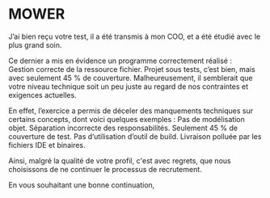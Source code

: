 # MOWER


J’ai bien reçu votre test, il a été transmis à mon COO, et a été étudié avec le plus grand soin.
 
Ce dernier  a mis en évidence un programme correctement réalisé :  
Gestion correcte de la ressource fichier.
Projet sous tests, c’est bien, mais avec seulement 45 % de couverture.
Malheureusement, il semblerait que votre niveau technique soit un peu juste au regard de nos contraintes et exigences actuelles.

En effet, l’exercice a permis de déceler des manquements techniques sur certains concepts, dont voici quelques exemples :
Pas de modélisation objet.
Séparation incorrecte des responsabilités.
Seulement 45 % de couverture de test.
Pas d’utilisation d’outil de build.
Livraison polluée par les fichiers IDE et binaires.

Ainsi, malgré la qualité de votre profil, c'est avec regrets, que nous choisissons de ne continuer le processus de recrutement.
  
En vous souhaitant une bonne continuation,
